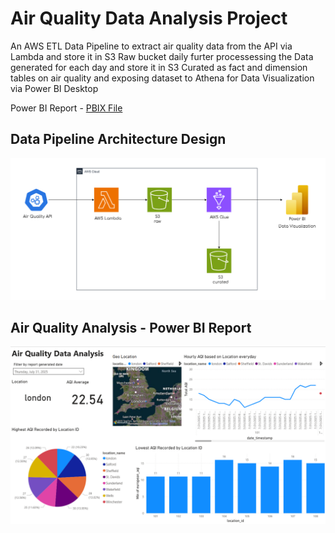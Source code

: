 # Air Quality Data Analysis Project

An AWS ETL Data Pipeline to extract air quality data from the API via Lambda and store it in S3 Raw bucket daily furter processessing the Data generated for each day and store it in S3 Curated as fact and dimension tables on air quality and exposing dataset to Athena for Data Visualization via Power BI Desktop

Power BI Report - [PBIX File](/Air%20Quality%20Data%20Analysis.pbix)

## Data Pipeline Architecture Design
![Data Pipeline Architecture Design](/architecture_design_air_quality_analytics.png)


## Air Quality Analysis - Power BI Report 
![Air Quality Analysis - Power BI](/PowerBI_Air_Quality_Data_Analysis_Report.png)
